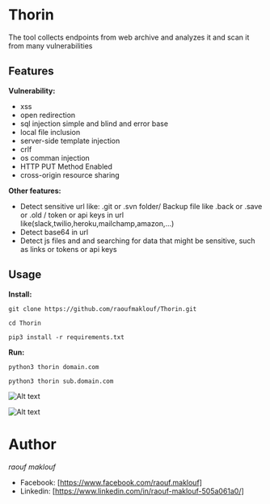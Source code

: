 # Thorin
The tool collects endpoints from web archive and analyzes it and scan it from many vulnerabilities
## Features 
**Vulnerability:** 
* xss 
* open redirection 
* sql injection simple and blind and error base 
* local file inclusion 
* server-side template injection 
* crlf 
* os comman injection  
* HTTP PUT Method Enabled
* cross-origin resource sharing

**Other features:**
* Detect sensitive url like: .git or .svn folder/ Backup file like .back or .save or .old / token or api keys in url  like(slack,twilio,heroku,mailchamp,amazon,...)
* Detect base64 in url 
* Detect js files and and searching for data that might be sensitive, such as links or tokens or api keys 

## Usage
**Install:**

`git clone https://github.com/raoufmaklouf/Thorin.git`

`cd Thorin`

`pip3 install -r requirements.txt
`

**Run:**

`python3 thorin domain.com
`

`python3 thorin sub.domain.com
`

![Alt text](https://raw.githubusercontent.com/raoufmaklouf/Thorin/master/pictures/Screenshot%20at%202020-04-20%2014-50-45.jpg?raw=true "Title")

![Alt text](https://raw.githubusercontent.com/raoufmaklouf/Thorin/master/pictures/Screenshot%20at%202020-04-26%2016-04-30.jpg?raw=true "Title")


# **Author** #
*raouf maklouf*
* Facebook: [https://www.facebook.com/raouf.maklouf]
* Linkedin: [https://www.linkedin.com/in/raouf-maklouf-505a061a0/]
